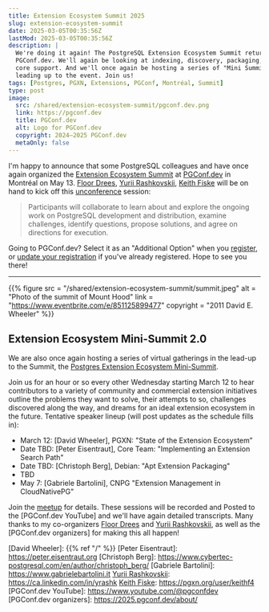 ```yaml
---
title: Extension Ecosystem Summit 2025
slug: extension-ecosystem-summit
date: 2025-03-05T00:35:56Z
lastMod: 2025-03-05T00:35:56Z
description: |
  We're doing it again! The PostgreSQL Extension Ecosystem Summit returns to
  PGConf.dev. We'll again be looking at indexing, discovery, packaging, and
  core support. And we'll once again be hosting a series of "Mini Summits"
  leading up to the event. Join us!
tags: [Postgres, PGXN, Extensions, PGConf, Montréal, Summit]
type: post
image:
  src: /shared/extension-ecosystem-summit/pgconf.dev.png
  link: https://pgconf.dev
  title: PGConf.dev
  alt: Logo for PGConf.dev
  copyright: 2024–2025 PGConf.dev
  metaOnly: false
---
```


I'm happy to announce that some PostgreSQL colleagues and have once again
organized the [Extension Ecosystem Summit] at [PGConf.dev] in Montréal on May
13. [Floor Drees], [Yurii Rashkovskii], [Keith Fiske] will be on hand to kick
off this [unconference] session:

> Participants will collaborate to learn about and explore the ongoing work on
> PostgreSQL development and distribution, examine challenges, identify
> questions, propose solutions, and agree on directions for execution.

Going to PGConf.dev? Select it as an "Additional Option" when you [register],
or [update your registration][register] if you've already registered. Hope to
see you there!

---

{{% figure
    src       = "/shared/extension-ecosystem-summit/summit.jpeg"
    alt       = "Photo of the summit of Mount Hood"
    link      = "https://www.eventbrite.com/e/851125899477"
    copyright = "2011 David E. Wheeler"
%}}

## Extension Ecosystem Mini-Summit 2.0

We are also once again hosting a series of virtual gatherings in the lead-up
to the Summit, the [Postgres Extension Ecosystem Mini-Summit][meetup].

Join us for an hour or so every other Wednesday starting March 12 to hear
contributors to a variety of community and commercial extension initiatives
outline the problems they want to solve, their attempts to so, challenges
discovered along the way, and dreams for an ideal extension ecosystem in the
future. Tentative speaker lineup (will post updates as the schedule fills in):

*   March 12: [David Wheeler], PGXN: "State of the Extension Ecosystem”
*   Date TBD: [Peter Eisentraut], Core Team: "Implementing an Extension Search Path" 
*   Date TBD: [Christoph Berg], Debian: "Apt Extension Packaging"
*   TBD
*   May 7: [Gabriele Bartolini], CNPG "Extension Management in CloudNativePG"

Join the [meetup] for details. These sessions will be recorded and Posted to
the [PGConf.dev YouTube] and we'll have again detailed transcripts. Many
thanks to my co-organizers [Floor Drees] and [Yurii Rashkovskii], as well as
the [PGConf.dev organizers] for making this all happen!

  [Extension Ecosystem Summit]: https://www.pgevents.ca/events/pgconfdev2025/schedule/session/241/
    "PGConf.dev: Extensions Ecosystem Summit"
  [PGConf.dev]: https://2025.pgconf.dev "PostgreSQL Development Conference 2025"
  [register]: https://www.pgevents.ca/events/pgconfdev2025/register/
    "Register for PGConf.dev or Update your Registration"
  [Floor Drees]: https://www.linkedin.com/in/floordrees/
  [Yurii Rashkovskii]: https://yrashk.com
  [Keith Fiske]: https://www.keithf4.com
  [unconference]: https://en.wikipedia.org/wiki/Unconference "Wikipedia: Unconference"
  [meetup]: https://www.meetup.com/postgres-extensions-ecosystem-mini-summits/
    "Postgres Extension Ecosystem Mini-Summit on Meetup"
  [David Wheeler]: {{% ref "/" %}}
  [Peter Eisentraut]: https://peter.eisentraut.org
  [Christoph Berg]: https://www.cybertec-postgresql.com/en/author/christoph_berg/
  [Gabriele Bartolini]: https://www.gabrielebartolini.it
  [Yurii Rashkovskii]: https://ca.linkedin.com/in/yrashk
  [Keith Fiske]: https://pgxn.org/user/keithf4
  [PGConf.dev YouTube]: https://www.youtube.com/@pgconfdev
  [PGConf.dev organizers]: https://2025.pgconf.dev/about/
